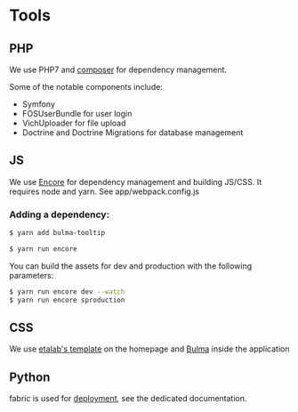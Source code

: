 # Tools

## PHP

We use PHP7 and [composer](getcomposer.org) for dependency management.

Some of the notable components include:

 - Symfony
 - FOSUserBundle for user login
 - VichUploader for file upload
 - Doctrine and Doctrine Migrations for database management

## JS

We use [Encore](http://symfony.com/doc/current/frontend.html) for dependency management and building JS/CSS. It requires node and yarn. See app/webpack.config.js

### Adding a dependency:

```bash
$ yarn add bulma-tooltip
```



```bash
$ yarn run encore
```

You can build the assets for dev and production with the following parameters:

```bash
$ yarn run encore dev --watch
$ yarn run encore sproduction
```

## CSS

We use [etalab's template](https://github.com/etalab/template.data.gouv.fr) on the homepage and [Bulma](https://bulma.io/documentation/overview/start/) inside the application

## Python

fabric is used for [deployment](deployment.md), see the dedicated documentation.
